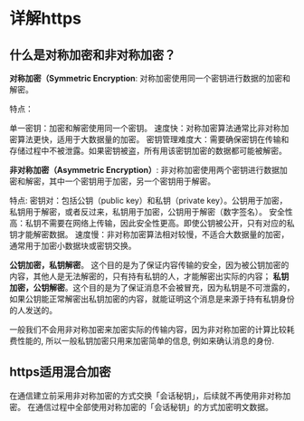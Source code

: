 # 详解https

## 什么是对称加密和非对称加密？

**对称加密（Symmetric Encryption**: 对称加密使用同一个密钥进行数据的加密和解密。

特点：

单一密钥：加密和解密使用同一个密钥。
速度快：对称加密算法通常比非对称加密算法更快，适用于大数据量的加密。
密钥管理难度大：需要确保密钥在传输和存储过程中不被泄露。如果密钥被盗，所有用该密钥加密的数据都可能被解密。

**非对称加密（Asymmetric Encryption）**: 非对称加密使用两个密钥进行数据加密和解密，其中一个密钥用于加密，另一个密钥用于解密。

特点:
密钥对：包括公钥（public key）和私钥（private key）。公钥用于加密，私钥用于解密，或者反过来，私钥用于加密，公钥用于解密（数字签名）。
安全性高：私钥不需要在网络上传输，因此安全性更高。即使公钥被公开，只有对应的私钥才能解密数据。
速度慢：非对称加密算法相对较慢，不适合大数据量的加密，通常用于加密小数据块或密钥交换。

**公钥加密，私钥解密**。 这个目的是为了保证内容传输的安全，因为被公钥加密的内容，其他人是无法解密的，只有持有私钥的人，才能解密出实际的内容；
**私钥加密，公钥解密**。这个目的是为了保证消息不会被冒充，因为私钥是不可泄露的，如果公钥能正常解密出私钥加密的内容，就能证明这个消息是来源于持有私钥身份的人发送的。

一般我们不会用非对称加密来加密实际的传输内容，因为非对称加密的计算比较耗费性能的, 所以一般私钥加密只用来加密简单的信息, 例如来确认消息的身份.



## https适用混合加密

在通信建立前采用非对称加密的方式交换「会话秘钥」，后续就不再使用非对称加密。
在通信过程中全部使用对称加密的「会话秘钥」的方式加密明文数据。
